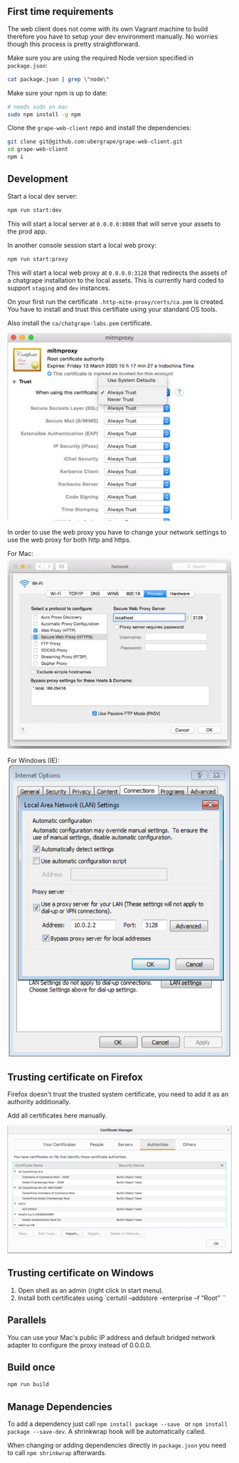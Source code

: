 ## First time requirements

The web client does not come with its own Vagrant machine to build therefore you have to setup your dev environment manually.
No worries though this process is pretty straightforward.

Make sure you are using the required Node version specified in `package.json`:

```bash
cat package.json | grep \"node\"
```

Make sure your npm is up to date:

```bash
# needs sudo on mac
sudo npm install -g npm
```

Clone the `grape-web-client` repo and install the dependencies:

```bash
git clone git@github.com:ubergrape/grape-web-client.git
cd grape-web-client
npm i
```

## Development

Start a local dev server:

```bash
npm run start:dev
```

This will start a local server at `0.0.0.0:8080` that will serve your assets to the prod app.

In another console session start a local web proxy:

```bash
npm run start:proxy
```

This will start a local web proxy at `0.0.0.0:3128` that redirects the assets of a chatgrape installation to the
local assets. This is currently hard coded to support `staging` and `dev` instances.

On your first run the certificate `.http-mitm-proxy/certs/ca.pem` is created. You have to
install and trust this certifiate using your standard OS tools.

Also install the `ca/chatgrape-labs.pem` certificate.

![A dialog showing current trust settings](./ca-trust.jpg)

In order to use the web proxy you have to change your network settings to use
the web proxy for both http and https.

For Mac:
![A configuration dialog for proxy settings](./proxy-mac.jpg)

For Windows (IE):
![A configuration dialog for proxy settings](./proxy-ie.png)

## Trusting certificate on Firefox

Firefox doesn't trust the trusted system certificate, you need to add it as an authority additionally.

Add all certificates here manually.

![Firefox authorities dialog](./authorities.png)

## Trusting certificate on Windows

1. Open shell as an admin (right click in start menu).
2. Install both certificates using `certutil –addstore -enterprise –f “Root” <pathtocertificatefile>``

## Parallels

You can use your Mac's public IP address and default bridged network adapter to configure the proxy instead of 0.0.0.0.

## Build once

```bash
npm run build
```

## Manage Dependencies

To add a dependency just call `npm install package --save ` or `npm install package --save-dev`.
A shrinkwrap hook will be automatically called.

When changing or adding dependencies directly in `package.json` you need to call `npm shrinkwrap` afterwards.
